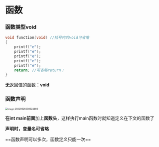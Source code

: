# 函数

### 函数类型void

```c
void function(void) //括号内的void可省略
{
    printf("e");
    printf("e");
    printf("e");
    printf("e");
    printf("e");
    return; //可省略return；
}
```

**无**返回值的函数：**void**

### 函数声明

<img src="C:\Users\Lanson\AppData\Roaming\Typora\typora-user-images\image-20220926200924469.png" alt="image-20220926200924469" style="zoom:50%;" />

**在int main前面**加上**函数头**，这样执行main函数时就知道定义在下文的函数了

**声明时，变量名可省略**

==函数声明可以多次，函数定义只能一次==